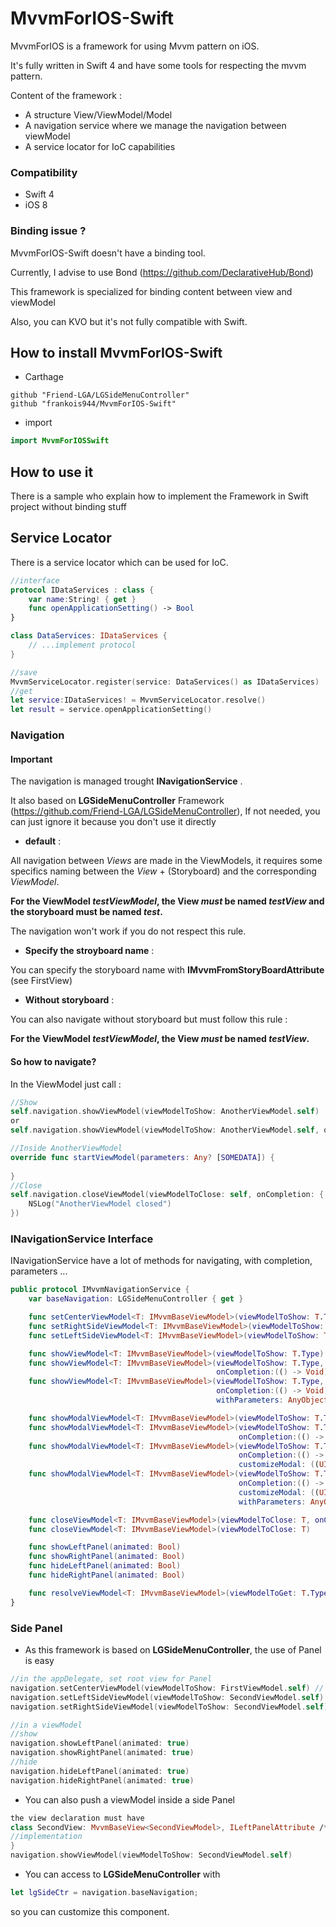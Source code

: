 # MvvmForIOS-Swift
MvvmForIOS is a framework for using Mvvm pattern on iOS.

It's fully written in Swift 4 and have some tools for respecting the mvvm pattern.

Content of the framework :
* A structure View/ViewModel/Model
* A navigation service where we manage the navigation between viewModel
* A service locator for IoC capabilities

### Compatibility

* Swift 4
* iOS 8

### Binding issue ?

MvvmForIOS-Swift doesn't have a binding tool.

Currently, I advise to use Bond (https://github.com/DeclarativeHub/Bond)

This framework is specialized for binding content between view and viewModel

Also, you can KVO but it's not fully compatible with Swift.

## How to install MvvmForIOS-Swift

* Carthage
```
github "Friend-LGA/LGSideMenuController"
github "frankois944/MvvmForIOS-Swift"
```

* import

```Swift
import MvvmForIOSSwift
```

## How to use it
There is a sample who explain how to implement the Framework in Swift project without binding stuff

## Service Locator
There is a service locator which can be used for IoC.

```Swift
//interface
protocol IDataServices : class {
    var name:String! { get }
    func openApplicationSetting() -> Bool
}

class DataServices: IDataServices {
    // ...implement protocol
}

//save
MvvmServiceLocator.register(service: DataServices() as IDataServices)
//get
let service:IDataServices! = MvvmServiceLocator.resolve()
let result = service.openApplicationSetting()
```

### Navigation

#### Important
The navigation is managed trought __INavigationService__ .

It also based on __LGSideMenuController__ Framework (https://github.com/Friend-LGA/LGSideMenuController), If not needed, you can just ignore it because you don't use it directly

* __default__ :

All navigation between *Views* are made in the ViewModels, it requires some specifics naming between the *View* + (Storyboard) and the corresponding *ViewModel*.

**For the ViewModel *testViewModel*, the View _must_ be named *testView* and the storyboard must be named *test*.**

The navigation won't work if you do not respect this rule.

* __Specify the stroyboard name__ :

You can specify the storyboard name with __IMvvmFromStoryBoardAttribute__ (see FirstView)

* __Without storyboard__ :

You can also navigate without storyboard but must follow this rule :

**For the ViewModel *testViewModel*, the View _must_ be named *testView*.**

#### So how to navigate?

In the ViewModel just call :

```Swift
//Show
self.navigation.showViewModel(viewModelToShow: AnotherViewModel.self)
or 
self.navigation.showViewModel(viewModelToShow: AnotherViewModel.self, onCompletion:nil, withParameters:[SOMEDATA])

//Inside AnotherViewModel 
override func startViewModel(parameters: Any? [SOMEDATA]) {
        
}
//Close
self.navigation.closeViewModel(viewModelToClose: self, onCompletion: { () -> (Void) in
    NSLog("AnotherViewModel closed")
})
```

### INavigationService Interface

INavigationService have a lot of methods for navigating, with completion, parameters ...
```Swift
public protocol IMvvmNavigationService {
    var baseNavigation: LGSideMenuController { get }

    func setCenterViewModel<T: IMvvmBaseViewModel>(viewModelToShow: T.Type)
    func setRightSideViewModel<T: IMvvmBaseViewModel>(viewModelToShow: T.Type)
    func setLeftSideViewModel<T: IMvvmBaseViewModel>(viewModelToShow: T.Type)

    func showViewModel<T: IMvvmBaseViewModel>(viewModelToShow: T.Type)
    func showViewModel<T: IMvvmBaseViewModel>(viewModelToShow: T.Type,
                                              onCompletion:(() -> Void)?)
    func showViewModel<T: IMvvmBaseViewModel>(viewModelToShow: T.Type,
                                              onCompletion:(() -> Void)?,
                                              withParameters: AnyObject?)

    func showModalViewModel<T: IMvvmBaseViewModel>(viewModelToShow: T.Type)
    func showModalViewModel<T: IMvvmBaseViewModel>(viewModelToShow: T.Type,
                                                   onCompletion:(() -> Void)?)
    func showModalViewModel<T: IMvvmBaseViewModel>(viewModelToShow: T.Type,
                                                   onCompletion:(() -> Void)?,
                                                   customizeModal: ((UIViewController) -> Void)?)
    func showModalViewModel<T: IMvvmBaseViewModel>(viewModelToShow: T.Type,
                                                   onCompletion:(() -> Void)?,
                                                   customizeModal: ((UIViewController) -> Void)?,
                                                   withParameters: AnyObject?)

    func closeViewModel<T: IMvvmBaseViewModel>(viewModelToClose: T, onCompletion:(() -> Void)?)
    func closeViewModel<T: IMvvmBaseViewModel>(viewModelToClose: T)

    func showLeftPanel(animated: Bool)
    func showRightPanel(animated: Bool)
    func hideLeftPanel(animated: Bool)
    func hideRightPanel(animated: Bool)

    func resolveViewModel<T: IMvvmBaseViewModel>(viewModelToGet: T.Type) -> T
}
```

### Side Panel

* As this framework is based on __LGSideMenuController__, the use of Panel is easy

```Swift
//in the appDelegate, set root view for Panel
navigation.setCenterViewModel(viewModelToShow: FirstViewModel.self) // The initial view of your application
navigation.setLeftSideViewModel(viewModelToShow: SecondViewModel.self) // Ignore it if not needed
navigation.setRightSideViewModel(viewModelToShow: SecondViewModel.self) // Ignore it if not needed

//in a viewModel
//show
navigation.showLeftPanel(animated: true)
navigation.showRightPanel(animated: true)
//hide
navigation.hideLeftPanel(animated: true)
navigation.hideRightPanel(animated: true)
```

* You can also push a viewModel inside a side Panel 

```Swift
the view declaration must have 
class SecondView: MvvmBaseView<SecondViewModel>, ILeftPanelAttribute /*mandatory*/ {
//implementation
}
navigation.showViewModel(viewModelToShow: SecondViewModel.self)
```

* You can access to __LGSideMenuController__ with 
```Swift
let lgSideCtr = navigation.baseNavigation;
```
so you can customize this component.

